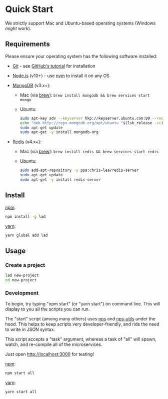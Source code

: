 # Quick Start

We strictly support Mac and Ubuntu-based operating systems (Windows _might_ work).

## Requirements

Please ensure your operating system has the following software installed:

* [Git][] - see [GitHub's tutorial][github-git] for installation

* [Node.js][node] (v10+) - use [nvm][] to install it on any OS

* [MongoDB][] (v3.x+):

  * Mac (via [brew][]): `brew install mongodb && brew services start mongo`
  * Ubuntu:

    ```sh
    sudo apt-key adv --keyserver hkp://keyserver.ubuntu.com:80 --recv 0C49F3730359A14518585931BC711F9BA15703C6
    echo "deb http://repo.mongodb.org/apt/ubuntu "$(lsb_release -sc)"/mongodb-org/3.4 multiverse" | sudo tee /etc/apt/sources.list.d/mongodb-org-3.4.list
    sudo apt-get update
    sudo apt-get -y install mongodb-org
    ```

* [Redis][] (v4.x+):

  * Mac (via [brew][]): `brew install redis && brew services start redis`
  * Ubuntu:

    ```sh
    sudo add-apt-repository -y ppa:chris-lea/redis-server
    sudo apt-get update
    sudo apt-get -y install redis-server
    ```

## Install

[npm][]:

```sh
npm install -g lad
```

[yarn][]:

```sh
yarn global add lad
```

## Usage

### Create a project

```sh
lad new-project
cd new-project
```

### Development

To begin, try typing "npm start" (or "yarn start") on command line.  This will display to you all the scripts you can run.

The "start" script (among many others) uses [nps][] and [nps-utils][] under the hood.  This helps to keep scripts very developer-friendly, and rids the need to write in JSON syntax.

This script accepts a "task" argument, whereas a task of "all" will spawn, watch, and re-compile all of the microservices.

Just open <http://localhost:3000> for testing!

[npm][]:

```sh
npm start all
```

[yarn][]:

```sh
yarn start all
```


##

[github-git]: https://help.github.com/articles/set-up-git/

[git]: https://git-scm.com/

[node]: https://nodejs.org

[nvm]: https://github.com/creationix/nvm

[mongodb]: https://www.mongodb.com/

[redis]: https://redis.io/

[yarn]: https://yarnpkg.com/

[npm]: https://www.npmjs.com/

[brew]: https://brew.sh/

[nps]: https://github.com/kentcdodds/nps

[nps-utils]: https://github.com/kentcdodds/nps-utils
